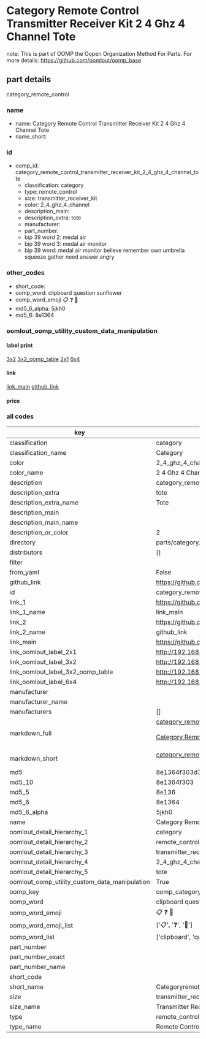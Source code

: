# Category Remote Control Transmitter Receiver Kit 2 4 Ghz 4 Channel Tote  

note: This is part of OOMP the Oopen Organization Method For Parts. For more details: https://github.com/oomlout/oomp_base

##  part details



category_remote_control

### name
* name: Category Remote Control Transmitter Receiver Kit 2 4 Ghz 4 Channel Tote
* name_short: 
### id
* oomp_id: category_remote_control_transmitter_receiver_kit_2_4_ghz_4_channel_tote
  * classification: category
  * type: remote_control
  * size: transmitter_receiver_kit
  * color: 2_4_ghz_4_channel
  * description_main: 
  * description_extra: tote
  * manufacturer: 
  * part_number: 
  * bip 39 word 2: medal air
  * bip 39 word 3: medal air monitor
  * bip 39 word: medal air monitor believe remember own umbrella squeeze gather need answer angry

### other_codes
* short_code: 
* oomp_word: clipboard question sunflower
* oomp_word_emoji :clipboard: :question: :sunflower:
* md5_6_alpha: 5jkh0
* md5_6: 8e1364






### oomlout_oomp_utility_custom_data_manipulation
#### label print
[3x2](http://192.168.1.245:1112/?label=oomp%205jkh0)
[3x2_oomp_table](http://192.168.1.107:1112/?label=oomp%205jkh0)
[2x1](http://192.168.1.242:1112/?label=oomp%205jkh0)
[6x4](http://192.168.1.55:1112/?label=oomp%205jkh0)    

#### link

[link_main](https://github.com/oomlout/oomlout_oomp_current_version_messy/tree/main/parts/category_remote_control_transmitter_receiver_kit_2_4_ghz_4_channel_tote) [github_link](https://github.com/oomlout/oomlout_oomp_part_src/tree/main/parts/category_remote_control_transmitter_receiver_kit_2_4_ghz_4_channel_tote)                             

#### price







### all codes 
| key | value |  
| --- | --- |  
| classification | category |  
| classification_name | Category |  
| color | 2_4_ghz_4_channel |  
| color_name | 2 4 Ghz 4 Channel |  
| description | category_remote_control |  
| description_extra | tote |  
| description_extra_name | Tote |  
| description_main |  |  
| description_main_name |  |  
| description_or_color | 2  |  
| directory | parts/category_remote_control_transmitter_receiver_kit_2_4_ghz_4_channel_tote |  
| distributors | [] |  
| filter |  |  
| from_yaml | False |  
| github_link | https://github.com/oomlout/oomlout_oomp_part_src/tree/main/parts/category_remote_control_transmitter_receiver_kit_2_4_ghz_4_channel_tote |  
| id | category_remote_control_transmitter_receiver_kit_2_4_ghz_4_channel_tote |  
| link_1 | https://github.com/oomlout/oomlout_oomp_current_version_messy/tree/main/parts/category_remote_control_transmitter_receiver_kit_2_4_ghz_4_channel_tote |  
| link_1_name | link_main |  
| link_2 | https://github.com/oomlout/oomlout_oomp_part_src/tree/main/parts/category_remote_control_transmitter_receiver_kit_2_4_ghz_4_channel_tote |  
| link_2_name | github_link |  
| link_main | https://github.com/oomlout/oomlout_oomp_current_version_messy/tree/main/parts/category_remote_control_transmitter_receiver_kit_2_4_ghz_4_channel_tote |  
| link_oomlout_label_2x1 | http://192.168.1.242:1112/?label=oomp%205jkh0 |  
| link_oomlout_label_3x2 | http://192.168.1.245:1112/?label=oomp%205jkh0 |  
| link_oomlout_label_3x2_oomp_table | http://192.168.1.107:1112/?label=oomp%205jkh0 |  
| link_oomlout_label_6x4 | http://192.168.1.55:1112/?label=oomp%205jkh0 |  
| manufacturer |  |  
| manufacturer_name |  |  
| manufacturers | [] |  
| markdown_full | [category_remote_control_transmitter_receiver_kit_2_4_ghz_4_channel_tote](https://github.com/oomlout/oomlout_oomp_current_version_messy/tree/main/parts/category_remote_control_transmitter_receiver_kit_2_4_ghz_4_channel_tote)<br>[](https://github.com/oomlout/oomlout_oomp_current_version_messy/tree/main/parts/category_remote_control_transmitter_receiver_kit_2_4_ghz_4_channel_tote)<br>[Category Remote Control Transmitter Receiver Kit 2 4 Ghz 4 Channel Tote](https://github.com/oomlout/oomlout_oomp_current_version_messy/tree/main/parts/category_remote_control_transmitter_receiver_kit_2_4_ghz_4_channel_tote)<br><br> |  
| markdown_short | [category_remote_control_transmitter_receiver_kit_2_4_ghz_4_channel_tote](https://github.com/oomlout/oomlout_oomp_current_version_messy/tree/main/parts/category_remote_control_transmitter_receiver_kit_2_4_ghz_4_channel_tote)<br><br> |  
| md5 | 8e1364f303d39d86785ad14b1e015c52 |  
| md5_10 | 8e1364f303 |  
| md5_5 | 8e136 |  
| md5_6 | 8e1364 |  
| md5_6_alpha | 5jkh0 |  
| name | Category Remote Control Transmitter Receiver Kit 2 4 Ghz 4 Channel Tote |  
| oomlout_detail_hierarchy_1 | category |  
| oomlout_detail_hierarchy_2 | remote_control |  
| oomlout_detail_hierarchy_3 | transmitter_receiver_kit |  
| oomlout_detail_hierarchy_4 | 2_4_ghz_4_channel |  
| oomlout_detail_hierarchy_5 | tote |  
| oomlout_oomp_utility_custom_data_manipulation | True |  
| oomp_key | oomp_category_remote_control_transmitter_receiver_kit_2_4_ghz_4_channel_tote |  
| oomp_word | clipboard question sunflower |  
| oomp_word_emoji | :clipboard: :question: :sunflower: |  
| oomp_word_emoji_list | [':clipboard:', ':question:', ':sunflower:'] |  
| oomp_word_list | ['clipboard', 'question', 'sunflower'] |  
| part_number |  |  
| part_number_exact |  |  
| part_number_name |  |  
| short_code |  |  
| short_name | Categoryremotecontrol |  
| size | transmitter_receiver_kit |  
| size_name | Transmitter Receiver Kit |  
| type | remote_control |  
| type_name | Remote Control |  

